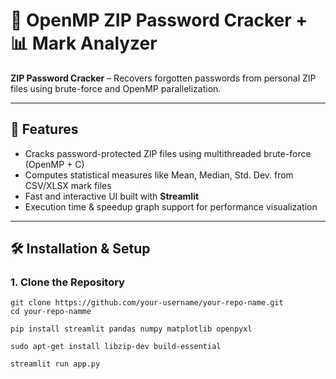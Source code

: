 # 🔐 OpenMP ZIP Password Cracker + 📊 Mark Analyzer

**ZIP Password Cracker** – Recovers forgotten passwords from personal ZIP files using brute-force and OpenMP parallelization.

---

## 🚀 Features

- Cracks password-protected ZIP files using multithreaded brute-force (OpenMP + C)
- Computes statistical measures like Mean, Median, Std. Dev. from CSV/XLSX mark files
- Fast and interactive UI built with **Streamlit**
- Execution time & speedup graph support for performance visualization

---

## 🛠️ Installation & Setup

### 1. Clone the Repository

```1. Clone the Repository
git clone https://github.com/your-username/your-repo-name.git
cd your-repo-namme
```
```2. Install Python Dependencies
pip install streamlit pandas numpy matplotlib openpyxl
```
```3. Install System Dependencies
sudo apt-get install libzip-dev build-essential
```
```4. Run
streamlit run app.py
```
